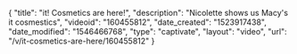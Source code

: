 {
    "title": "it! Cosmetics are here!",
    "description": "Nicolette shows us Macy's it cosmestics",
    "videoid": "160455812",
    "date_created": "1523917438",
    "date_modified": "1546466768",
    "type": "captivate",
    "layout": "video",
    "url": "\/v\/it-cosmetics-are-here\/160455812"
}